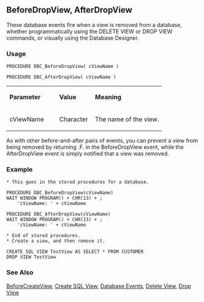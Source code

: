 ## BeforeDropView, AfterDropView

These database events fire when a view is removed from a database, whether programmatically using the DELETE VIEW or DROP VIEW commands, or visually using the Database Designer.

### Usage

```foxpro
PROCEDURE DBC_BeforeDropView( cViewName )

PROCEDURE DBC_AfterDropView( cViewName )
```
<table>
<tr>
  <td width="32%" valign="top">
  <p><b>Parameter</b></p>
  </td>
  <td width="23%" valign="top">
  <p><b>Value</b></p>
  </td>
  <td width="45%" valign="top">
  <p><b>Meaning</b></p>
  </td>
 </tr>
<tr>
  <td width="32%" valign="top">
  <p>cViewName</p>
  </td>
  <td width="23%" valign="top">
  <p>Character</p>
  </td>
  <td width="45%" valign="top">
  <p>The name of the view.</p>
  </td>
 </tr>
</table>

As with other before-and-after pairs of events, you can prevent a view from being removed by returning .F. in the BeforeDropView event, while the AfterDropView event is simply notified that a view was removed.

### Example

```foxpro
* This goes in the stored procedures for a database.

PROCEDURE DBC_BeforeDropView(cViewName)
WAIT WINDOW PROGRAM() + CHR(13) + ;
    'cViewName: ' + cViewName

PROCEDURE DBC_AfterDropView(cViewName)
WAIT WINDOW PROGRAM() + CHR(13) + ;
    'cViewName: ' + cViewName

* End of stored procedures.
* Create a view, and then remove it.

CREATE SQL VIEW TestView AS SELECT * FROM CUSTOMER
DROP VIEW TestView
```
### See Also

[BeforeCreateView](s4g841.md), [Create SQL View](s4g353.md), [Database Events](s4g900.md), [Delete View](s4g353.md), [Drop View](s4g693.md)